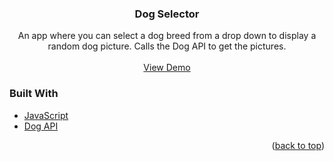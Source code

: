 <div id="top"></div>

<h3 align="center">Dog Selector</h3>

  <p align="center">
  An app where you can select a dog breed from a drop down to display a random dog picture. Calls the Dog API to get the pictures.
    <br />
    <br />
    <a href="https://react-chore-bot.herokuapp.com/">View Demo</a>
  </p>
</div>

### Built With

* [JavaScript](https://www.javascript.com/)
* [Dog API](https://dog.ceo/dog-api/)

<p align="right">(<a href="#top">back to top</a>)</p>
